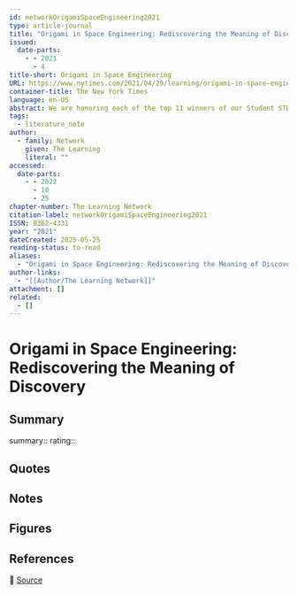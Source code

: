 ```yaml
---
id: networkOrigamiSpaceEngineering2021
type: article-journal
title: "Origami in Space Engineering: Rediscovering the Meaning of Discovery"
issued:
  date-parts:
    - - 2021
      - 4
title-short: Origami in Space Engineering
URL: https://www.nytimes.com/2021/04/29/learning/origami-in-space-engineering-rediscovering-the-meaning-of-discovery.html
container-title: The New York Times
language: en-US
abstract: We are honoring each of the top 11 winners of our Student STEM Writing Contest by publishing their essays. This one is by Hoonsun Lee.
tags:
  - literature_note
author:
  - family: Network
    given: The Learning
    literal: ""
accessed:
  date-parts:
    - - 2022
      - 10
      - 25
chapter-number: The Learning Network
citation-label: networkOrigamiSpaceEngineering2021
ISSN: 0362-4331
year: "2021"
dateCreated: 2025-05-25
reading-status: to-read
aliases:
  - "Origami in Space Engineering: Rediscovering the Meaning of Discovery"
author-links:
  - "[[Author/The Learning Network]]"
attachment: []
related:
  - []
---
```


# Origami in Space Engineering: Rediscovering the Meaning of Discovery

## Summary
summary::
rating::

## Quotes

## Notes

## Figures

## References

🔗 [Source](https://www.nytimes.com/2021/04/29/learning/origami-in-space-engineering-rediscovering-the-meaning-of-discovery.html)


